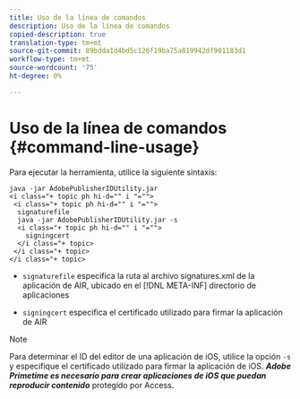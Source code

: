 ```yaml
---
title: Uso de la línea de comandos
description: Uso de la línea de comandos
copied-description: true
translation-type: tm+mt
source-git-commit: 89bdda1d4bd5c126f19ba75a819942df901183d1
workflow-type: tm+mt
source-wordcount: '75'
ht-degree: 0%

---
```



# Uso de la línea de comandos {#command-line-usage}

Para ejecutar la herramienta, utilice la siguiente sintaxis:

```
java -jar AdobePublisherIDUtility.jar 
<i class="+ topic ph hi-d="" i "="">
 <i class="+ topic ph hi-d="" i "="">
  signaturefile 
  java -jar AdobePublisherIDUtility.jar -s 
  <i class="+ topic ph hi-d="" i "="">
    signingcert
  </i class="+ topic>
 </i class="+ topic>
</i class="+ topic>
```

* `signaturefile` especifica la ruta al archivo signatures.xml de la aplicación de AIR, ubicado en el  [!DNL META-INF] directorio de aplicaciones

* `signingcert` especifica el certificado utilizado para firmar la aplicación de AIR

>[!NOTE]
>
>Para determinar el ID del editor de una aplicación de iOS, utilice la opción `-s` y especifique el certificado utilizado para firmar la aplicación de iOS. ***Adobe Primetime es necesario para crear aplicaciones de iOS que puedan reproducir contenido*** protegido por Access.

